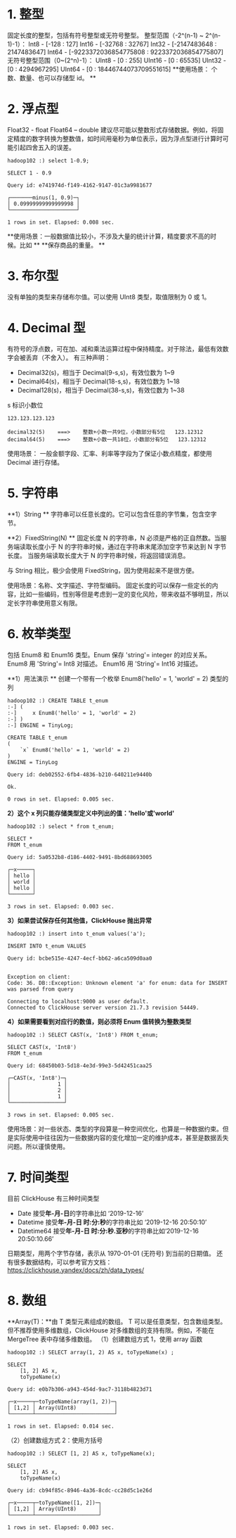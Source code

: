 # 1. 整型
固定长度的整型，包括有符号整型或无符号整型。 
整型范围（-2^(n-1) ~ 2^(n-1)-1）： 
Int8 - [-128 : 127] 
Int16 - [-32768 : 32767] 
Int32 - [-2147483648 : 2147483647] 
Int64 - [-9223372036854775808 : 9223372036854775807] 
无符号整型范围（0~(2^n)-1）： 
UInt8 - [0 : 255] 
UInt16 - [0 : 65535] 
UInt32 - [0 : 4294967295] 
UInt64 - [0 : 18446744073709551615] 
**使用场景： 个数、数量、也可以存储型 id。 **

# 2. 浮点型 
Float32 - float 
Float64 – double 
建议尽可能以整数形式存储数据。例如，将固定精度的数字转换为整数值，如时间用毫秒为单位表示，因为浮点型进行计算时可能引起四舍五入的误差。
```shell
hadoop102 :) select 1-0.9;

SELECT 1 - 0.9

Query id: e741974d-f149-4162-9147-01c3a9981677

┌───────minus(1, 0.9)─┐
│ 0.09999999999999998 │
└─────────────────────┘

1 rows in set. Elapsed: 0.008 sec. 
```
**使用场景：一般数据值比较小，不涉及大量的统计计算，精度要求不高的时候。比如 **
**保存商品的重量。 **

# 3. 布尔型 
没有单独的类型来存储布尔值。可以使用 UInt8 类型，取值限制为 0 或 1。 

# 4. Decimal 型 
有符号的浮点数，可在加、减和乘法运算过程中保持精度。对于除法，最低有效数字会被丢弃（不舍入）。 
有三种声明： 

- Decimal32(s)，相当于 Decimal(9-s,s)，有效位数为 1~9 
- Decimal64(s)，相当于 Decimal(18-s,s)，有效位数为 1~18 
- Decimal128(s)，相当于 Decimal(38-s,s)，有效位数为 1~38 

s 标识小数位 
```
123.123.123.123

decimal32(5)    ===>    整数+小数一共9位，小数部分有5位   123.12312
decimal64(5)    ===>    整数+小数一共18位，小数部分有5位   123.12312
```
使用场景： 一般金额字段、汇率、利率等字段为了保证小数点精度，都使用 Decimal 进行存储。 

# 5. 字符串 
**1）String **
字符串可以任意长度的。它可以包含任意的字节集，包含空字节。 

**2）FixedString(N) **
固定长度 N 的字符串，N 必须是严格的正自然数。当服务端读取长度小于 N 的字符串时候，通过在字符串末尾添加空字节来达到 N 字节长度。 当服务端读取长度大于 N 的字符串时候，将返回错误消息。 

与 String 相比，极少会使用 FixedString，因为使用起来不是很方便。

使用场景：名称、文字描述、字符型编码。 固定长度的可以保存一些定长的内容，比如一些编码，性别等但是考虑到一定的变化风险，带来收益不够明显，所以定长字符串使用意义有限。 

# 6. 枚举类型 
包括 Enum8 和 Enum16 类型。Enum 保存 'string'= integer 的对应关系。 
Enum8 用 'String'= Int8 对描述。 
Enum16 用 'String'= Int16 对描述。 

**1）用法演示 **
创建一个带有一个枚举 Enum8('hello' = 1, 'world' = 2) 类型的列
```
hadoop102 :) CREATE TABLE t_enum
:-] (
:-]     x Enum8('hello' = 1, 'world' = 2)
:-] )
:-] ENGINE = TinyLog;

CREATE TABLE t_enum
(
    `x` Enum8('hello' = 1, 'world' = 2)
)
ENGINE = TinyLog

Query id: deb02552-6fb4-4836-b210-640211e9440b

Ok.

0 rows in set. Elapsed: 0.005 sec. 
```

**2）这个 x 列只能存储类型定义中列出的值：'hello'或'world'**
```
hadoop102 :) select * from t_enum;

SELECT *
FROM t_enum

Query id: 5a0532b8-d186-4402-9491-8bd688693005

┌─x─────┐
│ hello │
│ world │
│ hello │
└───────┘

3 rows in set. Elapsed: 0.003 sec. 
```

**3）如果尝试保存任何其他值，ClickHouse 抛出异常**
```
hadoop102 :) insert into t_enum values('a');

INSERT INTO t_enum VALUES

Query id: bcbe515e-4247-4ecf-bb62-a6ca509d0aa0


Exception on client:
Code: 36. DB::Exception: Unknown element 'a' for enum: data for INSERT was parsed from query

Connecting to localhost:9000 as user default.
Connected to ClickHouse server version 21.7.3 revision 54449.
```

**4）如果需要看到对应行的数值，则必须将 Enum 值转换为整数类型**
```
hadoop102 :) SELECT CAST(x, 'Int8') FROM t_enum;

SELECT CAST(x, 'Int8')
FROM t_enum

Query id: 68450b03-5d18-4e3d-99e3-5d42451caa25

┌─CAST(x, 'Int8')─┐
│               1 │
│               2 │
│               1 │
└─────────────────┘

3 rows in set. Elapsed: 0.005 sec. 
```

使用场景：对一些状态、类型的字段算是一种空间优化，也算是一种数据约束。但是实际使用中往往因为一些数据内容的变化增加一定的维护成本，甚至是数据丢失问题。所以谨慎使用。

# 7. 时间类型 
目前 ClickHouse 有三种时间类型 

- Date 接受**年-月-日**的字符串比如 ‘2019-12-16’ 
- Datetime 接受**年-月-日 时:分:秒**的字符串比如 ‘2019-12-16 20:50:10’ 
- Datetime64 接受**年-月-日 时:分:秒.亚秒**的字符串比如‘2019-12-16 20:50:10.66’ 

日期类型，用两个字节存储，表示从 1970-01-01 (无符号) 到当前的日期值。 
还有很多数据结构，可以参考官方文档：https://clickhouse.yandex/docs/zh/data_types/ 

# 8. 数组 
**Array(T)：**由 T 类型元素组成的数组。 
T 可以是任意类型，包含数组类型。 但不推荐使用多维数组，ClickHouse 对多维数组的支持有限。例如，不能在 MergeTree 表中存储多维数组。 
（1）创建数组方式 1，使用 array 函数
```
hadoop102 :) SELECT array(1, 2) AS x, toTypeName(x) ;

SELECT
    [1, 2] AS x,
    toTypeName(x)

Query id: e0b7b306-a943-454d-9ac7-3118b4823d71

┌─x─────┬─toTypeName(array(1, 2))─┐
│ [1,2] │ Array(UInt8)            │
└───────┴─────────────────────────┘

1 rows in set. Elapsed: 0.014 sec. 
```

（2）创建数组方式 2：使用方括号
```
hadoop102 :) SELECT [1, 2] AS x, toTypeName(x);

SELECT
    [1, 2] AS x,
    toTypeName(x)

Query id: cb94f85c-8946-4a36-8cdc-cc28d5c1e26d

┌─x─────┬─toTypeName([1, 2])─┐
│ [1,2] │ Array(UInt8)       │
└───────┴────────────────────┘

1 rows in set. Elapsed: 0.003 sec. 
```
